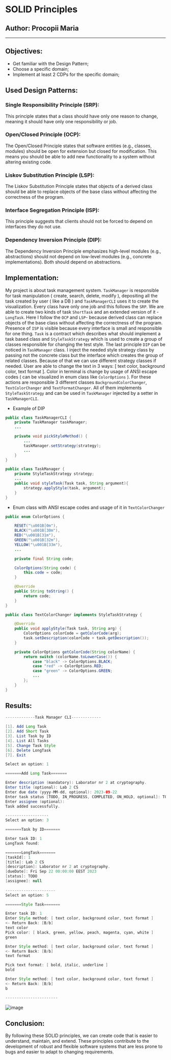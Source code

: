 # SOLID Principles


## Author: Procopii Maria

----

## Objectives:

* Get familiar with the Design Pattern;
* Choose a specific domain;
* Implement at least 2 CDPs for the specific domain;


## Used Design Patterns:

### Single Responsibility Principle (SRP):

This principle states that a class should have only one reason to change, 
meaning it should have only one responsibility or job.

### Open/Closed Principle (OCP):

The Open/Closed Principle states that software entities (e.g., classes, modules) should be open for extension but closed for modification.
This means you should be able to add new functionality to a system without altering existing code.

### Liskov Substitution Principle (LSP):

The Liskov Substitution Principle states that objects of a derived class should be able to replace objects 
of the base class without affecting the correctness of the program.

### Interface Segregation Principle (ISP):

This principle suggests that clients should not be forced to depend on interfaces they do not use.

### Dependency Inversion Principle (DIP):

The Dependency Inversion Principle emphasizes high-level modules (e.g., abstractions) should not depend on low-level modules (e.g., concrete implementations). 
Both should depend on abstractions.

## Implementation:

My project is about task management system. `TaskManager` is responsible for task manipulation ( create, search, delete, modify ), depositing all the task created by user
( like a DB ) and `TaskManagerCLI` uses it to create the visualization. 
Every class have only one job and this follows the `SRP`. We are able to create two kinds of task
`ShortTask` and an extended version of it - `LongTask`. Here I follow the `OCP` and `LSP`- because derived class can replace objects of the base class without 
affecting the correctness of the program. Presence of `ISP` is visible because every interface is small and responsible for one thing. `Task` is a contract which describes
what should implement a task based class and `StyleTaskStrategy` which is used to create a group of classes responsible for changing the test style.
The last principle `DIP` can be noticed in `TaskManager` class. I inject the needed style strategy class by passing not the concrete class but the interface which creates 
the group of related classes. Because of that we can use different strategy classes if needed.
User are able to change the text in 3 ways: [ text color, background color, text format ]. Color in terminal is change by usage of ANSI escape codes ( can be visualized in enum class like `ColorOptions` ). For these actions are responsible 
3 different classes `BackgroundColorChanger`, `TextColorChanger` and `TextFormatChanger`. All of them implements `StyleTaskStrategy` and can be used in `TaskManager` injected by a setter
in `TaskManagerCLI`.

* Example of DIP
```java
public class TaskManagerCLI {
    private TaskManager taskManager;
    ...

    private void pickStyleMethod() {
        ...
        taskManager.setStrategy(strategy);
        ...
    }
}

public class TaskManager {
    private StyleTaskStrategy strategy;
    ...
    public void styleTask(Task task, String argument){
        strategy.applyStyle(task, argument);
    }
}
```

* Enum class with ANSI escape codes and usage of it in `TextColorChanger`
```java
public enum ColorOptions {

    RESET("\u001B[0m"),
    BLACK("\u001B[30m"),
    RED("\u001B[31m"),
    GREEN("\u001B[32m"),
    YELLOW("\u001B[33m"),
    ...

    private final String code;

    ColorOptions(String code) {
        this.code = code;
    }

    @Override
    public String toString() {
        return code;
    }
}

public class TextColorChanger implements StyleTaskStrategy {

    @Override
    public void applyStyle(Task task, String arg) {
        ColorOptions colorCode = getColorCode(arg);
        task.setDescription(colorCode + task.getDescription());
    }

    private ColorOptions getColorCode(String colorName) {
        return switch (colorName.toLowerCase()) {
            case "black" -> ColorOptions.BLACK;
            case "red" -> ColorOptions.RED;
            case "green" -> ColorOptions.GREEN;
            ...
        };
    }
}
```


## Results:
```java
-------------Task Manager CLI-------------

[1]. Add Long Task
[2]. Add Short Task
[3]. List Task by ID
[4]. List All Tasks
[5]. Change Task Style
[6]. Delete LongTask
[7]. Exit

Select an option: 1

=======Add Long Task=======

Enter description (mandatory): Laborator nr 2 at cryptography.
Enter title (optional): Lab 2 CS
Enter due date (yyyy-MM-dd, optional): 2023-09-22
Enter task status [TODO, IN_PROGRESS, COMPLETED, ON_HOLD, optional]: TODO
Enter assignee (optional): 
Task added successfully.

-------------------
Select an option: 3

=======Task by ID=======

Enter task ID: 1
LongTask found:

=======LongTask=======
[taskId]: 1
[title]: Lab 2 CS
[description]: Laborator nr 2 at cryptography.
[dueDate]: Fri Sep 22 00:00:00 EEST 2023
[status]: TODO
[assignee]: null
        
----------------------
Select an option: 5

=======Style Task=======

Enter task ID: 1
Enter Style method: [ text color, background color, text format ]
<- Return Back: [B/b]
text color
Pick color: [ black, green, yellow, peach, magenta, cyan, white ]
green

Enter Style method: [ text color, background color, text format ]
<- Return Back: [B/b]
text format

Pick text format: [ bold, italic, underline ]
bold

Enter Style method: [ text color, background color, text format ]
<- Return Back: [B/b]
b

-----------------------
```
![image](https://github.com/MariaProcopii/TMPS/assets/77497709/80f6654f-3562-479d-97c5-660c85a2de51)


## Conclusion:
By following these SOLID principles, we can create code that is easier to understand, 
maintain, and extend. These principles contribute to the development of robust and 
flexible software systems that are less prone to bugs and easier to adapt to changing requirements.
